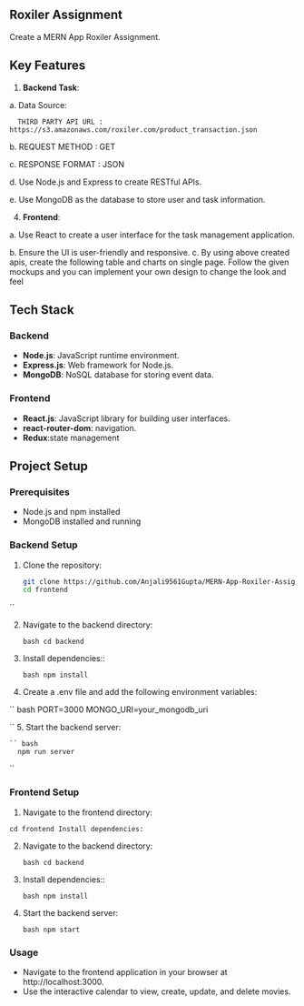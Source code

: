 ## Roxiler Assignment

Create a MERN App Roxiler Assignment.


## Key Features

1. **Backend Task**:
 
  a. Data Source:
  
      THIRD PARTY API URL : https://s3.amazonaws.com/roxiler.com/product_transaction.json
  
  b. REQUEST METHOD : GET
  
  c. RESPONSE FORMAT : JSON

  d. Use Node.js and Express to create RESTful APIs.

  e. Use MongoDB as the database to store user and task information.

4. **Frontend**:

  a. Use React to create a user interface for the task management application.

  b. Ensure the UI is user-friendly and responsive.
  c. By using above created apis, create the following table and charts on single page.
     Follow the given mockups and you can implement your own design to change the
     look and feel

## Tech Stack

### Backend

- **Node.js**: JavaScript runtime environment.
- **Express.js**: Web framework for Node.js.
- **MongoDB**: NoSQL database for storing event data.


### Frontend

- **React.js**: JavaScript library for building user interfaces.
- **react-router-dom**: navigation.
- **Redux**:state management

## Project Setup

### Prerequisites

- Node.js and npm installed
- MongoDB installed and running

### Backend Setup

1. Clone the repository:

   ``` bash
   git clone https://github.com/Anjali9561Gupta/MERN-App-Roxiler-Assignment.git
   cd frontend
  ``
  
2. Navigate to the backend directory:
   
   `` bash
      cd backend
   ``

3. Install dependencies::
   
   `` bash
      npm install
   ``
   
4. Create a .env file and add the following environment variables:
   
  `` bash
      PORT=3000
      MONGO_URI=your_mongodb_uri
      
   ``
5. Start the backend server:

    `` bash
      npm run server
   ``
   
### Frontend Setup

1. Navigate to the frontend directory:
   
  ``
  cd frontend
  Install dependencies:
  ``

2. Navigate to the backend directory:
   
   `` bash
      cd backend
   ``
   
3. Install dependencies::
   
   `` bash
      npm install
   ``

4. Start the backend server:
   
    `` bash
      npm start
   ``



### Usage
- Navigate to the frontend application in your browser at http://localhost:3000.
- Use the interactive calendar to view, create, update, and delete movies.


